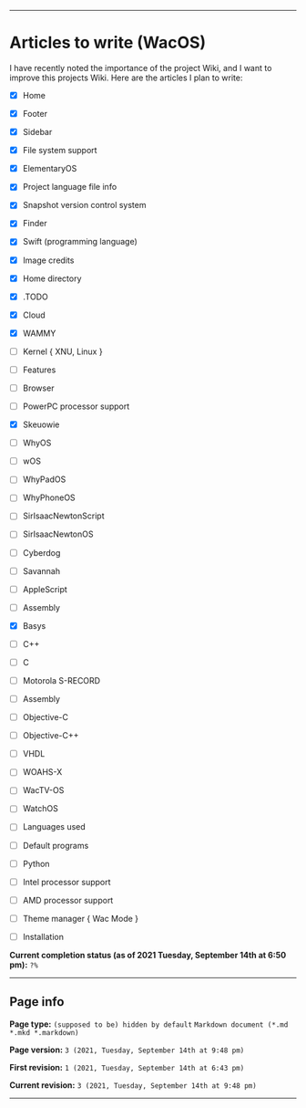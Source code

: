 
***

# Articles to write (WacOS)

I have recently noted the importance of the project Wiki, and I want to improve this projects Wiki. Here are the articles I plan to write:

- [x] Home

- [x] Footer

- [x] Sidebar

- [x] File system support

- [x] ElementaryOS

- [x] Project language file info

- [x] Snapshot version control system

- [x] Finder

- [x] Swift (programming language)

- [x] Image credits

- [x] Home directory

- [x] .TODO

- [x] Cloud

- [x] WAMMY

- [ ] Kernel { XNU, Linux }

- [ ] Features

- [ ] Browser

- [ ] PowerPC processor support

- [x] Skeuowie

- [ ] WhyOS

- [ ] wOS

- [ ] WhyPadOS

- [ ] WhyPhoneOS

- [ ] SirIsaacNewtonScript

- [ ] SirIsaacNewtonOS

- [ ] Cyberdog

- [ ] Savannah

- [ ] AppleScript

- [ ] Assembly

- [x] Basys

- [ ] C++

- [ ] C

- [ ] Motorola S-RECORD

- [ ] Assembly

- [ ] Objective-C

- [ ] Objective-C++

- [ ] VHDL

- [ ] WOAHS-X

- [ ] WacTV-OS

- [ ] WatchOS

- [ ] Languages used

- [ ] Default programs

- [ ] Python

- [ ] Intel processor support

- [ ] AMD processor support

- [ ] Theme manager { Wac Mode }

- [ ] Installation

**Current completion status (as of 2021 Tuesday, September 14th at 6:50 pm):** `?%`

***

## Page info

**Page type:** `(supposed to be) hidden by default` `Markdown document (*.md *.mkd *.markdown)`

**Page version:** `3 (2021, Tuesday, September 14th at 9:48 pm)`

**First revision:** `1 (2021, Tuesday, September 14th at 6:43 pm)`

**Current revision:** `3 (2021, Tuesday, September 14th at 9:48 pm)`

***

